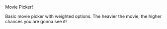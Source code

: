 Movie Picker!

Basic movie picker with weighted options. The heavier the movie, the higher chances you are gonna see it!

